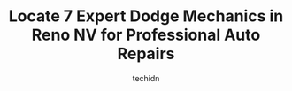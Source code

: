 ---
layout: ampstory
image: https://images.unsplash.com/photo-1596157783372-71ada8d5836b?ixlib=rb-4.0.3&ixid=MnwxMjA3fDB8MHxwaG90by1wYWdlfHx8fGVufDB8fHx8&auto=format&fit=crop&w=640&h=853&q=80
author: techidn
featured: false
description: If youre in need of trustworthy and skilled Dodge Mechanic in Reno NV, USA, youll be pleased to discover the 7 best Dodge Mechanic in town. Their expertise and commitment to customer satis
title: Locate 7 Expert Dodge Mechanics in Reno NV for Professional Auto Repairs
cover:
   title: Locate 7 Expert Dodge Mechanics in Reno NV for Professional Auto Repairs
   subtitle: Rickpate
   background: https://images.unsplash.com/photo-1596157783372-71ada8d5836b?ixlib=rb-4.0.3&ixid=MnwxMjA3fDB8MHxwaG90by1wYWdlfHx8fGVufDB8fHx8&auto=format&fit=crop&w=640&h=853&q=80

pages: 
 - layout: thirds
   top: <h1>#1 Arrow Automotive Transmission Specialists</h1>
   bottom: "<p>I travel in the mountains often for sports and rely heavily on my SUV.I couldnt get into my usual repair shop.  My friend referred me to Arrow Automotive.  Chris & James</p>"
   background: https://www.knot35.com/toplist/wp-content/uploads/2023/06/best-dodge-mechanic-1-in-reno-nv-1685833658.jpeg
   backgroundblur: true
 - layout: thirds
   top: <h1>#2 Gregs Garage</h1>
   bottom: "<p>410 E 6th St, Reno, NV 89512, United States</p>"
   background: https://www.knot35.com/toplist/wp-content/uploads/2023/06/best-dodge-mechanic-2-in-reno-nv-1685833659.jpeg
   cta:
      link: https://www.knot35.com/toplist/locate-7-expert-dodge-mechanics-in-reno-nv-for-professional-auto-repairs/
      text: Locate 7 Expert Dodge Mechanics in Reno NV for Professional Auto Repairs
 - layout: thirds
   top: <h1>#3 Pro 1 Automotive</h1>
   bottom: "<p>945 Terminal Way, Reno, NV 89502, United States</p>"
   background: https://www.knot35.com/toplist/wp-content/uploads/2023/06/best-dodge-mechanic-3-in-reno-nv-1685833659.jpeg
   cta:
      link: https://www.knot35.com/toplist/locate-7-expert-dodge-mechanics-in-reno-nv-for-professional-auto-repairs/
      text: Locate 7 Expert Dodge Mechanics in Reno NV for Professional Auto Repairs
 - layout: thirds
   top: <h1>#4 Automotion</h1>
   bottom: "<p>225 Telegraph St, Reno, NV 89502, United States</p>"
   background: https://images.unsplash.com/photo-1632260260864-caf7fde5ec36?ixlib=rb-4.0.3&ixid=MnwxMjA3fDB8MHxwaG90by1wYWdlfHx8fGVufDB8fHx8&auto=format&fit=crop&w=640&h=853&q=80
   cta:
      link: https://www.knot35.com/toplist/locate-7-expert-dodge-mechanics-in-reno-nv-for-professional-auto-repairs/
      text: Locate 7 Expert Dodge Mechanics in Reno NV for Professional Auto Repairs
 - layout: thirds
   top: <h1>#5 American Auto Air And Repair</h1>
   bottom: "<p>795 E Moana Ln, Reno, NV 89502, United States</p>"
   background: https://images.unsplash.com/photo-1547366785-564103df7e13?ixlib=rb-4.0.3&ixid=MnwxMjA3fDB8MHxwaG90by1wYWdlfHx8fGVufDB8fHx8&auto=format&fit=crop&w=640&h=853&q=80
   cta:
      link: https://www.knot35.com/toplist/locate-7-expert-dodge-mechanics-in-reno-nv-for-professional-auto-repairs/
      text: Locate 7 Expert Dodge Mechanics in Reno NV for Professional Auto Repairs
 - layout: thirds
   top: <h1>#6 Palominos Auto Electric</h1>
   bottom: "<p>96 S Wells Ave, Reno, NV 89502, United States</p>"
   background: https://images.unsplash.com/photo-1484589065579-248aad0d8b13?ixlib=rb-4.0.3&ixid=MnwxMjA3fDB8MHxwaG90by1wYWdlfHx8fGVufDB8fHx8&auto=format&fit=crop&w=640&h=853&q=80
   cta:
      link: https://www.knot35.com/toplist/locate-7-expert-dodge-mechanics-in-reno-nv-for-professional-auto-repairs/
      text: Locate 7 Expert Dodge Mechanics in Reno NV for Professional Auto Repairs
 - layout: thirds
   top: <h1>#7 The Auto Hospital</h1>
   bottom: "<p>890 Gentry Way, Reno, NV 89502, United States</p>"
   background: https://images.unsplash.com/photo-1533998839656-76f5e4b2bccb?ixlib=rb-4.0.3&ixid=MnwxMjA3fDB8MHxwaG90by1wYWdlfHx8fGVufDB8fHx8&auto=format&fit=crop&w=640&h=853&q=80
   cta:
      link: https://www.knot35.com/toplist/locate-7-expert-dodge-mechanics-in-reno-nv-for-professional-auto-repairs/
      text: Locate 7 Expert Dodge Mechanics in Reno NV for Professional Auto Repairs
 - layout: thirds
   middle: Continue reading...
   background: https://images.unsplash.com/photo-1561679660-d00ee1e0dc8e?ixlib=rb-4.0.3&ixid=MnwxMjA3fDB8MHxwaG90by1wYWdlfHx8fGVufDB8fHx8&auto=format&fit=crop&w=640&h=853&q=80
   cta:
      link: https://www.knot35.com/toplist/locate-7-expert-dodge-mechanics-in-reno-nv-for-professional-auto-repairs/
      text: Locate 7 Expert Dodge Mechanics in Reno NV for Professional Auto Repairs
      
---